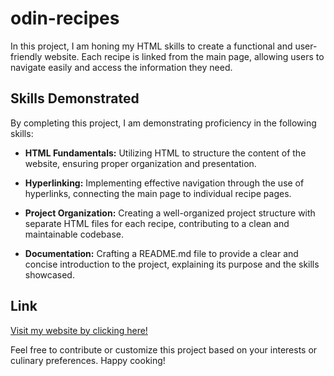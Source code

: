 # odin-recipes

In this project, I am honing my HTML skills to create a functional and user-friendly website.
Each recipe is linked from the main page, allowing users to navigate easily and access the information they need.

## Skills Demonstrated

By completing this project, I am demonstrating proficiency in the following skills:

- **HTML Fundamentals:** Utilizing HTML to structure the content of the website, ensuring proper organization and presentation.

- **Hyperlinking:** Implementing effective navigation through the use of hyperlinks, connecting the main page to individual recipe pages.

- **Project Organization:** Creating a well-organized project structure with separate HTML files for each recipe, contributing to a clean and maintainable codebase.

- **Documentation:** Crafting a README.md file to provide a clear and concise introduction to the project, explaining its purpose and the skills showcased.

## Link

[Visit my website by clicking here!](https://github.com/breno505/odin-recipes.git)

Feel free to contribute or customize this project based on your interests or culinary preferences. Happy cooking!
